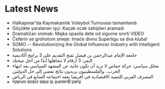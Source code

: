 # Latest News
-  Halkapınar'da Kaymakamlık Voleybol Turnuvası tamamlandı
-  Göçükte yaralanan işçi: Kaçak ocak sahipleri aramadı
-  Dramatičan snimak: Majka spasila dete od sigurne smrti VIDEO
-  Čeferin se grohotom smeje: Imaće divnu Superligu sa dva kluba!
-  SOMO -- Revolutionizing the Global Influencer Industry with Intelligent Solutions
-  جامعة الإمام عبدالرحمن بن فيصل تفتح التقديم على 3 برامج أكاديمية
-  النمر: 3 أرقام لا تتجاهلها أبدًا من أجل صحتك
-  محلل سياسي: حركة حماس لا تريد أن تكون غائبة عن المشهد السياسي بعد انتهاء الحرب.. والفلسطينيون يريدون نتائج تفضي إلى حل الدولتين
-  المصرف العربي للتنمية الاقتصادية في أفريقيا يعقد اجتماعه السابع في الرياض
-  गठबन्धन सरकार सफल छः प्रधानमन्त्री प्रचण्ड
